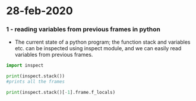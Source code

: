 # 28-feb-2020

### 1 - reading variables from previous frames in python

- The current state of a python program; the function stack and variables etc. can be inspected using inspect module, and we can easily read variables from previous frames.

```python
import inspect

print(inspect.stack())
#prints all the frames

print(inspect.stack()[-1].frame.f_locals)
```
